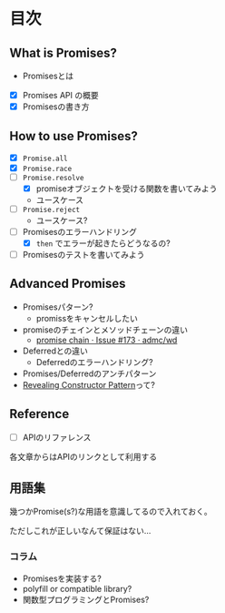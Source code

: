 # 目次

## What is Promises?

- Promisesとは
- [x] Promises API の概要
- [x] Promisesの書き方

## How to use Promises?

- [x] `Promise.all`
- [x] `Promise.race`
- [ ] `Promise.resolve`
    - [x] promiseオブジェクトを受ける関数を書いてみよう
    - ユースケース
- [ ] `Promise.reject`
    - ユースケース?
- [ ] Promisesのエラーハンドリング
  - [x] `then` でエラーが起きたらどうなるの?
- [ ] Promisesのテストを書いてみよう

## Advanced Promises

- Promisesパターン?
   - promissをキャンセルしたい
- promiseのチェインとメソッドチェーンの違い
  - [promise chain · Issue #173 · admc/wd](https://github.com/admc/wd/issues/173 "promise chain · Issue #173 · admc/wd")
- Deferredとの違い
  - Deferredのエラーハンドリング?
- Promises/Deferredのアンチパターン
- [Revealing Constructor Pattern](http://domenic.me/2014/02/14/the-revealing-constructor-pattern/ "Revealing Constructor Pattern")って?

## Reference

- [ ] APIのリファレンス

各文章からはAPIのリンクとして利用する

## 用語集

幾つかPromise(s?)な用語を意識してるので入れておく。

ただしこれが正しいなんて保証はない…

### コラム

- Promisesを実装する?
- polyfill or compatible library?
- 関数型プログラミングとPromises?
